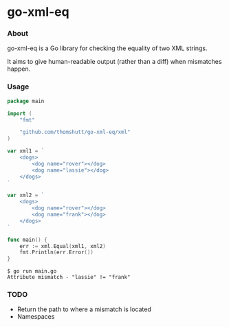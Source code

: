 # go-xml-eq


### About

go-xml-eq is a Go library for checking the equality of two XML strings.

It aims to give human-readable output (rather than a diff) when mismatches happen.

### Usage

```go
package main

import (
	"fmt"

	"github.com/thomshutt/go-xml-eq/xml"
)

var xml1 = `
	<dogs>
		<dog name="rover"></dog>
		<dog name="lassie"></dog>
	</dogs>
`

var xml2 = `
	<dogs>
		<dog name="rover"></dog>
		<dog name="frank"></dog>
	</dogs>
`

func main() {
	err := xml.Equal(xml1, xml2)
	fmt.Println(err.Error())
}
```

```
$ go run main.go 
Attribute mismatch - "lassie" != "frank"
```

### TODO

* Return the path to where a mismatch is located
* Namespaces
